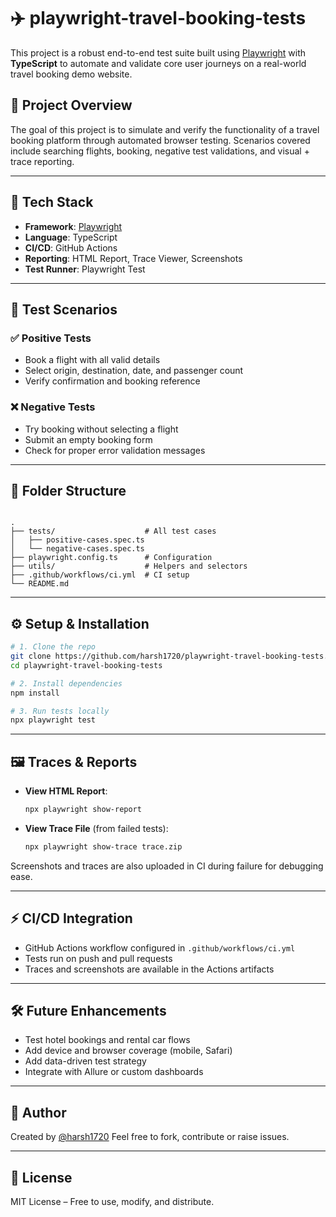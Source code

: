 # ✈️ playwright-travel-booking-tests

This project is a robust end-to-end test suite built using [Playwright](https://playwright.dev/) with **TypeScript** to automate and validate core user journeys on a real-world travel booking demo website.

## 📌 Project Overview

The goal of this project is to simulate and verify the functionality of a travel booking platform through automated browser testing. Scenarios covered include searching flights, booking, negative test validations, and visual + trace reporting.

---

## 🚀 Tech Stack

- **Framework**: [Playwright](https://playwright.dev/)
- **Language**: TypeScript
- **CI/CD**: GitHub Actions
- **Reporting**: HTML Report, Trace Viewer, Screenshots
- **Test Runner**: Playwright Test

---

## 🧪 Test Scenarios

### ✅ Positive Tests
- Book a flight with all valid details
- Select origin, destination, date, and passenger count
- Verify confirmation and booking reference

### ❌ Negative Tests
- Try booking without selecting a flight
- Submit an empty booking form
- Check for proper error validation messages

---

## 📁 Folder Structure

```

.
├── tests/                    # All test cases
│   ├── positive-cases.spec.ts
│   └── negative-cases.spec.ts
├── playwright.config.ts      # Configuration
├── utils/                    # Helpers and selectors
├── .github/workflows/ci.yml  # CI setup
└── README.md

````

---

## ⚙️ Setup & Installation

```bash
# 1. Clone the repo
git clone https://github.com/harsh1720/playwright-travel-booking-tests.git
cd playwright-travel-booking-tests

# 2. Install dependencies
npm install

# 3. Run tests locally
npx playwright test
````

---

## 🖼️ Traces & Reports

* **View HTML Report**:

  ```bash
  npx playwright show-report
  ```

* **View Trace File** (from failed tests):

  ```bash
  npx playwright show-trace trace.zip
  ```

Screenshots and traces are also uploaded in CI during failure for debugging ease.

---

## ⚡ CI/CD Integration

* GitHub Actions workflow configured in `.github/workflows/ci.yml`
* Tests run on push and pull requests
* Traces and screenshots are available in the Actions artifacts

---

## 🛠️ Future Enhancements

* Test hotel bookings and rental car flows
* Add device and browser coverage (mobile, Safari)
* Add data-driven test strategy
* Integrate with Allure or custom dashboards

---

## 🙌 Author

Created by [@harsh1720](https://github.com/harsh1720)
Feel free to fork, contribute or raise issues.

---

## 📝 License

MIT License – Free to use, modify, and distribute.
